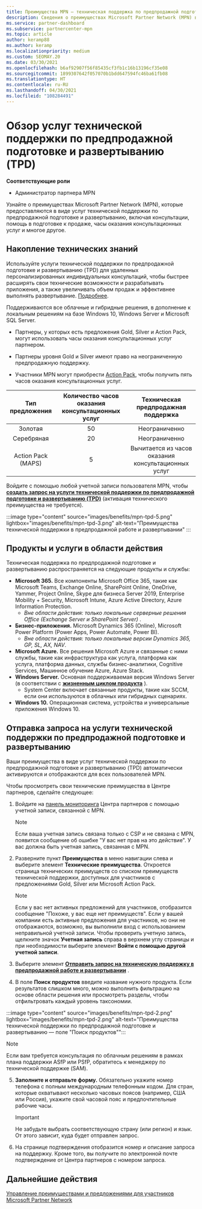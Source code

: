 ```yaml
---
title: Преимущества MPN — техническая поддержка по предпродажной подготовке и развертыванию (TPD)
description: Сведения о преимуществах Microsoft Partner Network (MPN) в виде услуг технической поддержки по предпродажной подготовке и развертыванию (TPD)
ms.service: partner-dashboard
ms.subservice: partnercenter-mpn
ms.topic: article
author: keramp88
ms.author: keramp
ms.localizationpriority: medium
ms.custom: SEOMAY.20
ms.date: 03/30/2021
ms.openlocfilehash: b6af92907f56f85435cf3fb1c16b13196cf35e08
ms.sourcegitcommit: 1899307642f057070b1bdd647594fc46ba61fb08
ms.translationtype: HT
ms.contentlocale: ru-RU
ms.lasthandoff: 04/30/2021
ms.locfileid: "108284491"
---
```

# <a name="explore-technical-presales-and-deployment-services-tpd"></a>Обзор услуг технической поддержки по предпродажной подготовке и развертыванию (TPD) 

**Соответствующие роли**

- Администратор партнера MPN

Узнайте о преимуществах Microsoft Partner Network (MPN), которые предоставляются в виде услуг технической поддержки по предпродажной подготовке и развертыванию, включая консультации, помощь в подготовке к продаже, часы оказания консультационных услуг и многое другое.

## <a name="develop-your-technical-know-how"></a>Накопление технических знаний

Используйте услуги технической поддержки по предпродажной подготовке и развертыванию (TPD) для удаленных персонализированных индивидуальных консультаций, чтобы быстрее расширять свои технические возможности и разрабатывать приложения, а также увеличивать объем продаж и эффективнее выполнять развертывание. [Подробнее](https://aka.ms/TPD).

Поддерживаются все облачные и гибридные решения, в дополнение к локальным решениям на базе Windows 10, Windows Server и Microsoft SQL Server. 

- Партнеры, у которых есть предложения Gold, Silver и Action Pack, могут использовать часы оказания консультационных услуг партнером. 

- Партнеры уровня Gold и Silver имеют право на неограниченную предпродажную поддержку. 

- Участники MPN могут приобрести [Action Pack](https://partner.microsoft.com/membership/action-pack), чтобы получить пять часов оказания консультационных услуг.  

|     Тип предложения    | Количество часов оказания консультационных услуг |   Техническая предпродажная поддержка   |
|:-----------------:|:------------------------:|:----------------------:|
|        Золотая       |            50            |        Неограниченно       |
|       Серебряная      |            20            |        Неограниченно       |
| Action Pack (MAPS) |             5            | Вычитается из часов оказания консультационных услуг |

Войдите с помощью любой учетной записи пользователя MPN, чтобы **[создать запрос на услуги технической поддержки по предпродажной подготовке и развертыванию (TPD)](https://partner.microsoft.com/dashboard/mpn/membership/benefits/technical/createadvisoryhours-servicerequest)** (активация технического преимущества не требуется).

:::image type="content" source="images/benefits/mpn-tpd-5.png" lightbox="images/benefits/mpn-tpd-3.png" alt-text="Преимущества технической поддержки в предпродажной работе и развертывании" :::

## <a name="in-scope-products-and-services"></a>Продукты и услуги в области действия

Техническая поддержка по предпродажной подготовке и развертыванию распространяется на следующие продукты и службы:
- **Microsoft 365.** Все компоненты Microsoft Office 365, такие как Microsoft Teams, Exchange Online, SharePoint Online, OneDrive, Yammer, Project Online, Skype для бизнеса Server 2019, Enterprise Mobility + Security, Microsoft Intune, Azure Active Directory, Azure Information Protection.
  - *Вне области действия: только локальные серверные решения Office (Exchange Server и SharePoint Server)* .
- **Бизнес-приложения.** Microsoft Dynamics 365 (Online), Microsoft Power Platform (Power Apps, Power Automate, Power BI).
  - *Вне области действия: только локальные версии Dynamics 365, GP, SL, AX, NAV*.
- **Microsoft Azure.** Все решения Microsoft Azure и связанные с ними службы, такие как инфраструктура как услуга, платформа как услуга, платформа данных, службы бизнес-аналитики, Cognitive Services, Машинное обучение Azure, Azure Stack.
- **Windows Server.** Основная поддерживаемая версия Windows Server (в соответствии с **[жизненным циклом продукта](https://docs.microsoft.com/lifecycle/policies/fixed)** ).
  - System Center включает связанные продукты, такие как SCCM, если они используются в облачных или гибридных сценариях.
- **Windows 10.** Операционная система, устройства и универсальные приложения Windows 10.

## <a name="submit-a-technical-presales-and-deployment-services-request"></a>Отправка запроса на услуги технической поддержки по предпродажной подготовке и развертыванию 

Ваши преимущества в виде услуг технической поддержки по предпродажной подготовке и развертыванию (TPD) автоматически активируются и отображаются для всех пользователей MPN. 

Чтобы просмотреть свои технические преимущества в Центре партнеров, сделайте следующее:

1. Войдите на [панель мониторинга](https://partner.microsoft.com/dashboard) Центра партнеров с помощью учетной записи, связанной с MPN. 

   > [!NOTE]
   > Если ваша учетная запись связана только с CSP и не связана с MPN, появится сообщение об ошибке "У вас нет прав на это действие". У вас должна быть учетная запись, связанная с MPN.

2. Разверните пункт **Преимущества** в меню навигации слева и выберите элемент **Технические преимущества**. Откроется страница технических преимуществ со списком преимуществ технической поддержки, доступных для участников с предложениями Gold, Silver или Microsoft Action Pack. 

   > [!NOTE]
   > Если у вас нет активных предложений для участников, отобразится сообщение "Похоже, у вас еще нет преимуществ". Если у вашей компании есть активные предложения для участников, но они не отображаются, возможно, вы выполнили вход с использованием неправильной учетной записи. Чтобы проверить учетную запись, щелкните значок **Учетная запись** справа в верхнем углу страницы и при необходимости выберите элемент **Войти с помощью другой учетной записи**.

3. Выберите элемент **[Отправить запрос на техническую поддержку в предпродажной работе и развертывании](https://partner.microsoft.com/dashboard/mpn/membership/benefits/technical/createadvisoryhours-servicerequest)** .

4. В поле **Поиск продуктов** введите название нужного продукта. Если результатов слишком много, можно выполнить фильтрацию на основе области решения или просмотреть разделы, чтобы отфильтровать каждый уровень таксономии.

:::image type="content" source="images/benefits/mpn-tpd-2.png" lightbox="images/benefits/mpn-tpd-2.png" alt-text="Преимущества технической поддержки по предпродажной подготовке и развертыванию — поле &quot;Поиск продуктов&quot;":::

   > [!NOTE]
   > Если вам требуется консультация по облачным решениям в рамках плана поддержки ASfP или PSfP, обратитесь к менеджеру по технической поддержке (SAM).

5. **Заполните и отправьте форму.** Обязательно укажите номер телефона с полным международным телефонным кодом. Для стран, которые охватывают несколько часовых поясов (например, США или Россия), укажите свой часовой пояс и предпочтительные рабочие часы.

   > [!IMPORTANT]
   > Не забудьте выбрать соответствующую страну (или регион) и язык. От этого зависит, куда будет отправлен запрос.

6. На странице подтверждения отобразится номер и описание запроса на поддержку. Кроме того, вы получите по электронной почте подтверждение от Центра партнеров с номером запроса.

## <a name="next-steps"></a>Дальнейшие действия

[Управление преимуществами и предложениями для участников Microsoft Partner Network](manage-your-partner-network-benefits.md)
